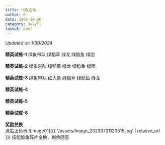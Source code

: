 ```yaml
---
title: 试炼之地
author: R
date: 1996-10-20
category: Jekyll
layout: post
---
```


*Updated on 1/30/2024*<br>
<br>
**精英试练-1**&nbsp;绿象带队&nbsp;绿稻草&nbsp;绿龙&nbsp;绿鲶鱼&nbsp;绿团
<br>
<br>
**精英试练-2**&nbsp;绿象带队&nbsp;绿稻草&nbsp;绿龙&nbsp;绿鲶鱼&nbsp;绿团
<br>
<br>
**精英试练-3**&nbsp;绿象带队&nbsp;红大象&nbsp;绿稻草&nbsp;绿鲶鱼&nbsp;绿龙
<br>
<br>
**精英试练-4**
<br>
<br>
**精英试练-5**
<br>
<br>
**精英试练-6**
<br>
<br>
**奖励兑换**
<br>
点右上角币 ![image01]({{ '/assets/Image_20230721123315.jpg' | relative_url }})
技能鲶鱼碎片全换，剩余随意